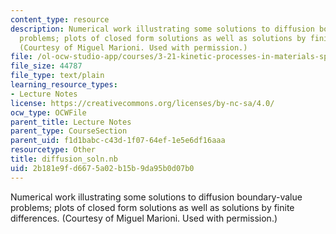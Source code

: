 ```yaml
---
content_type: resource
description: Numerical work illustrating some solutions to diffusion boundary-value
  problems; plots of closed form solutions as well as solutions by finite differences.
  (Courtesy of Miguel Marioni. Used with permission.)
file: /ol-ocw-studio-app/courses/3-21-kinetic-processes-in-materials-spring-2006/2b181e9fd6675a02b15b9da95b0d07b0_diffusion_soln.nb
file_size: 44787
file_type: text/plain
learning_resource_types:
- Lecture Notes
license: https://creativecommons.org/licenses/by-nc-sa/4.0/
ocw_type: OCWFile
parent_title: Lecture Notes
parent_type: CourseSection
parent_uid: f1d1babc-c43d-1f07-64ef-1e5e6df16aaa
resourcetype: Other
title: diffusion_soln.nb
uid: 2b181e9f-d667-5a02-b15b-9da95b0d07b0
---
```

Numerical work illustrating some solutions to diffusion boundary-value problems; plots of closed form solutions as well as solutions by finite differences. (Courtesy of Miguel Marioni. Used with permission.)